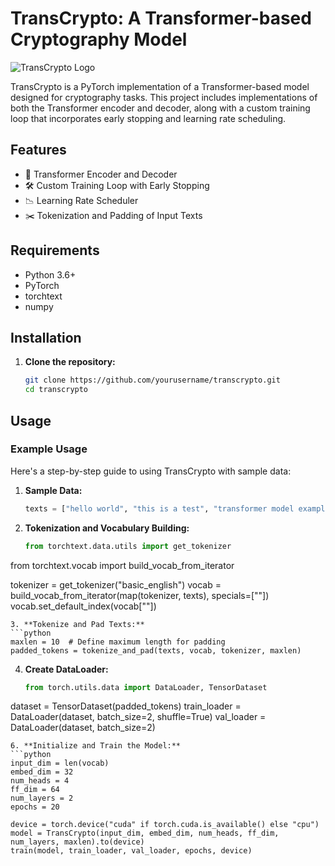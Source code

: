# TransCrypto: A Transformer-based Cryptography Model

![TransCrypto Logo](https://yourimageurl.com/logo.png)

TransCrypto is a PyTorch implementation of a Transformer-based model designed for cryptography tasks. This project includes implementations of both the Transformer encoder and decoder, along with a custom training loop that incorporates early stopping and learning rate scheduling.

## Features
- 🚀 Transformer Encoder and Decoder
- 🛠️ Custom Training Loop with Early Stopping
- 📉 Learning Rate Scheduler
- ✂️ Tokenization and Padding of Input Texts

## Requirements
- Python 3.6+
- PyTorch
- torchtext
- numpy

## Installation
1. **Clone the repository:**
   ```bash
   git clone https://github.com/yourusername/transcrypto.git
   cd transcrypto
   ```
## Usage

### Example Usage
Here's a step-by-step guide to using TransCrypto with sample data:

1. **Sample Data:**
   ```python
   texts = ["hello world", "this is a test", "transformer model example"]
   ```
2. **Tokenization and Vocabulary Building:**
   ```python
   from torchtext.data.utils import get_tokenizer
from torchtext.vocab import build_vocab_from_iterator

tokenizer = get_tokenizer("basic_english")
vocab = build_vocab_from_iterator(map(tokenizer, texts), specials=["<pad>"])
vocab.set_default_index(vocab["<pad>"])

   ```
3. **Tokenize and Pad Texts:**
   ```python
   maxlen = 10  # Define maximum length for padding
padded_tokens = tokenize_and_pad(texts, vocab, tokenizer, maxlen)

   ```
4. **Create DataLoader:**
   ```python
   from torch.utils.data import DataLoader, TensorDataset

dataset = TensorDataset(padded_tokens)
train_loader = DataLoader(dataset, batch_size=2, shuffle=True)
val_loader = DataLoader(dataset, batch_size=2)

   ```
6. **Initialize and Train the Model:**
   ```python
   input_dim = len(vocab)
embed_dim = 32
num_heads = 4
ff_dim = 64
num_layers = 2
epochs = 20

device = torch.device("cuda" if torch.cuda.is_available() else "cpu")
model = TransCrypto(input_dim, embed_dim, num_heads, ff_dim, num_layers, maxlen).to(device)
train(model, train_loader, val_loader, epochs, device)

   ```
